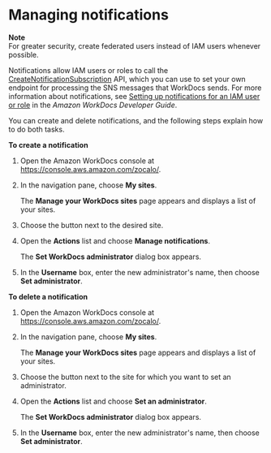 # Managing notifications<a name="manage-notifications"></a>

**Note**  
For greater security, create federated users instead of IAM users whenever possible\.

Notifications allow IAM users or roles to call the [CreateNotificationSubscription](https://docs.aws.amazon.com/workdocs/latest/APIReference/API_CreateNotificationSubscription.html) API, which you can use to set your own endpoint for processing the SNS messages that WorkDocs sends\. For more information about notifications, see [Setting up notifications for an IAM user or role](https://docs.aws.amazon.com/workdocs/latest/developerguide/manage-notifications.html) in the *Amazon WorkDocs Developer Guide*\.

You can create and delete notifications, and the following steps explain how to do both tasks\.

**To create a notification**

1. Open the Amazon WorkDocs console at [https://console\.aws\.amazon\.com/zocalo/](https://console.aws.amazon.com/zocalo/)\.

1. In the navigation pane, choose **My sites**\.

   The **Manage your WorkDocs sites** page appears and displays a list of your sites\.

1. Choose the button next to the desired site\.

1. Open the **Actions** list and choose **Manage notifications**\.

   The **Set WorkDocs administrator** dialog box appears\.

1. In the **Username** box, enter the new administrator's name, then choose **Set administrator**\.

**To delete a notification**

1. Open the Amazon WorkDocs console at [https://console\.aws\.amazon\.com/zocalo/](https://console.aws.amazon.com/zocalo/)\.

1. In the navigation pane, choose **My sites**\.

   The **Manage your WorkDocs sites** page appears and displays a list of your sites\.

1. Choose the button next to the site for which you want to set an administrator\.

1. Open the **Actions** list and choose **Set an administrator**\.

   The **Set WorkDocs administrator** dialog box appears\.

1. In the **Username** box, enter the new administrator's name, then choose **Set administrator**\.